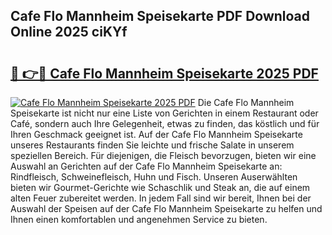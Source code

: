 ## Cafe Flo Mannheim Speisekarte PDF Download Online 2025 ciKYf

# <h2><a href="http://gccm47.nevu.top/?p=Cafe+Flo+Mannheim+Speisekarte">🔗 👉🔴 Cafe Flo Mannheim Speisekarte 2025 PDF</a></h2>

[![Cafe Flo Mannheim Speisekarte 2025 PDF](https://i.imgur.com/dBaPXMq.png)](http://gccm47.nevu.top/?p=Cafe+Flo+Mannheim+Speisekarte)
Die Cafe Flo Mannheim Speisekarte ist nicht nur eine Liste von Gerichten in einem Restaurant oder Café, sondern auch Ihre Gelegenheit, etwas zu finden, das köstlich und für Ihren Geschmack geeignet ist. Auf der Cafe Flo Mannheim Speisekarte unseres Restaurants finden Sie leichte und frische Salate in unserem speziellen Bereich. Für diejenigen, die Fleisch bevorzugen, bieten wir eine Auswahl an Gerichten auf der Cafe Flo Mannheim Speisekarte an: Rindfleisch, Schweinefleisch, Huhn und Fisch. Unseren Auserwählten bieten wir Gourmet-Gerichte wie Schaschlik und Steak an, die auf einem alten Feuer zubereitet werden. In jedem Fall sind wir bereit, Ihnen bei der Auswahl der Speisen auf der Cafe Flo Mannheim Speisekarte zu helfen und Ihnen einen komfortablen und angenehmen Service zu bieten.
